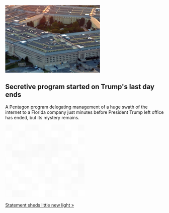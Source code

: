 
![Secretive program started on Trump's last day ends](./20210912055853.png)
## Secretive program started on Trump's last day ends

A Pentagon program delegating management of a huge swath of the internet to a Florida company just minutes before President Trump left office has ended, but its mystery remains.

![pic](../square_bg.png)

[Statement sheds little new light »](https://www.yahoo.com/news/secretive-pentagon-program-started-trumps-210113672.html)
